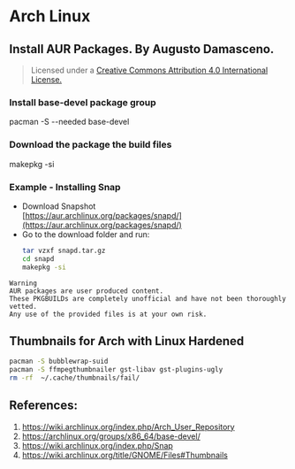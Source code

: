 # Arch Linux

## Install AUR Packages. By Augusto Damasceno.

> Licensed under a [ Creative Commons Attribution 4.0 International License.](https://creativecommons.org/licenses/by/4.0/) 

### Install base-devel package group
pacman -S --needed base-devel

### Download the package the build files
makepkg -si

### Example - Installing Snap
*  Download Snapshot  
    [https://aur.archlinux.org/packages/snapd/](https://aur.archlinux.org/packages/snapd/)   
* Go to the download folder and run:
    ```bash
    tar vzxf snapd.tar.gz
    cd snapd
    makepkg -si
    ```

```
Warning
AUR packages are user produced content. 
These PKGBUILDs are completely unofficial and have not been thoroughly vetted. 
Any use of the provided files is at your own risk.
```

## Thumbnails for Arch with Linux Hardened
```bash
pacman -S bubblewrap-suid 
pacman -S ffmpegthumbnailer gst-libav gst-plugins-ugly
rm -rf  ~/.cache/thumbnails/fail/
```


## References:

1. https://wiki.archlinux.org/index.php/Arch_User_Repository
2. https://archlinux.org/groups/x86_64/base-devel/
3. https://wiki.archlinux.org/index.php/Snap
4. https://wiki.archlinux.org/title/GNOME/Files#Thumbnails